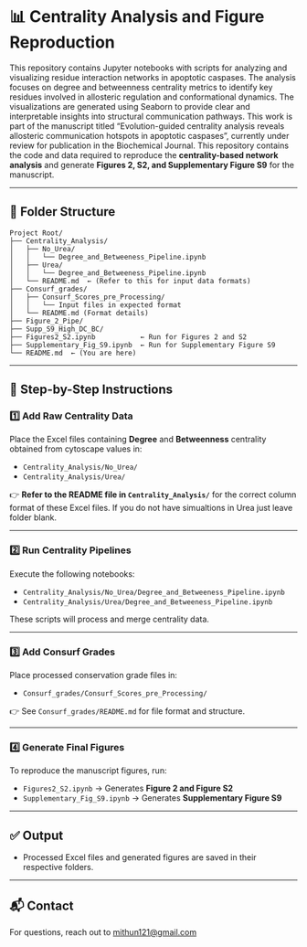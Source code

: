 
# 📊 Centrality Analysis and Figure Reproduction
This repository contains Jupyter notebooks with scripts for analyzing and visualizing residue interaction networks in apoptotic caspases. The analysis focuses on degree and betweenness centrality metrics to identify key residues involved in allosteric regulation and conformational dynamics.
The visualizations are generated using Seaborn to provide clear and interpretable insights into structural communication pathways.
This work is part of the manuscript titled “Evolution-guided centrality analysis reveals allosteric communication hotspots in apoptotic caspases”, currently under review for publication in the Biochemical Journal.
This repository contains the code and data required to reproduce the **centrality-based network analysis** and generate **Figures 2, S2, and Supplementary Figure S9** for the manuscript.

---

## 📁 Folder Structure

```
Project Root/
├── Centrality_Analysis/
│   ├── No_Urea/
│   │   └── Degree_and_Betweeness_Pipeline.ipynb
│   ├── Urea/
│   │   └── Degree_and_Betweeness_Pipeline.ipynb
│   └── README.md  ← (Refer to this for input data formats)
├── Consurf_grades/
│   ├── Consurf_Scores_pre_Processing/
│   │   └── Input files in expected format
│   └── README.md (Format details)
├── Figure_2_Pipe/
├── Supp_S9_High_DC_BC/
├── Figures2_S2.ipynb           ← Run for Figures 2 and S2
├── Supplementary_Fig_S9.ipynb  ← Run for Supplementary Figure S9
└── README.md  ← (You are here)
```

---

## 🧾 Step-by-Step Instructions

### 1️⃣ Add Raw Centrality Data

Place the Excel files containing **Degree** and **Betweenness** centrality obtained from cytoscape values in:

- `Centrality_Analysis/No_Urea/`
- `Centrality_Analysis/Urea/`

👉 **Refer to the README file in `Centrality_Analysis/`** for the correct column format of these Excel files. If you do not have simualtions in Urea just leave folder blank. 

---

### 2️⃣ Run Centrality Pipelines

Execute the following notebooks:

- `Centrality_Analysis/No_Urea/Degree_and_Betweeness_Pipeline.ipynb`
- `Centrality_Analysis/Urea/Degree_and_Betweeness_Pipeline.ipynb`

These scripts will process and merge centrality data.

---

### 3️⃣ Add Consurf Grades

Place processed conservation grade files in:

- `Consurf_grades/Consurf_Scores_pre_Processing/`

👉 See `Consurf_grades/README.md` for file format and structure.

---

### 4️⃣ Generate Final Figures

To reproduce the manuscript figures, run:

- `Figures2_S2.ipynb` → Generates **Figure 2 and Figure S2**
- `Supplementary_Fig_S9.ipynb` → Generates **Supplementary Figure S9**

---

## ✅ Output

- Processed Excel files and generated figures are saved in their respective folders.

---

## 📬 Contact

For questions, reach out to mithun121@gmail.com
